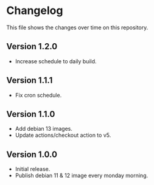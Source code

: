 # Changelog
This file shows the changes over time on this repository.

## Version 1.2.0
* Increase schedule to daily build.

## Version 1.1.1
* Fix cron schedule.

## Version 1.1.0
* Add debian 13 images.
* Update actions/checkout action to v5.

## Version 1.0.0
* Initial release.
* Publish debian 11 & 12 image every monday morning.




